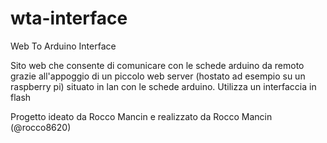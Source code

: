 # wta-interface

Web To Arduino Interface

Sito web che consente di comunicare con le schede arduino da remoto grazie all'appoggio di un piccolo web server (hostato ad esempio su un raspberry pi) situato in lan con le schede arduino. Utilizza un interfaccia in flash

Progetto ideato da Rocco Mancin e realizzato da Rocco Mancin (@rocco8620)
